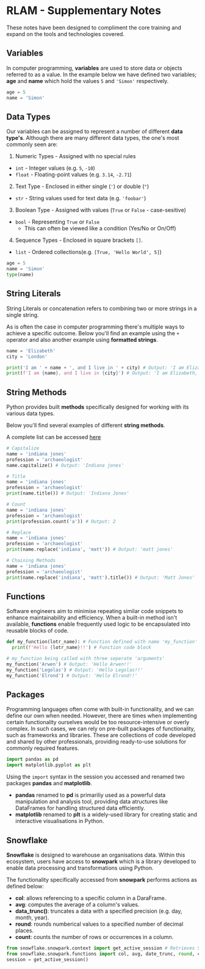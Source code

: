 # RLAM - Supplementary Notes

These notes have been designed to compliment the core training and expand on the tools and technologies covered.

## Variables

In computer programming, **variables** are used to store data or objects referred to as a value. In the example below we have defined two variables; **age** and **name** which hold the values `5` and `'Simon'` respectively. 

```py
age = 5
name = 'Simon'
```

## Data Types

Our variables can be assigned to represent a number of different **data type's**. Although there are many different data types, the one's most commonly seen are:

1. Numeric Types - Assigned with no special rules
  - `int` - Integer values (e.g. `5`, `-10`)
  - `float` - Floating-point values (e.g. `3.14`, `-2.71`)

2. Text Type - Enclosed in either single (`'`) or double (`"`)
  - `str` - String values used for text data (e.g. `'foobar'`)

3. Boolean Type - Assigned with values (`True` or `False` - case-sesitive)
  - `bool` - Representing `True` or `False`
    - This can often be viewed like a condition (Yes/No or On/Off)

4. Sequence Types - Enclosed in square brackets `[]`.
  - `list` - Ordered collections(e.g. `[True, 'Hello World', 5]`)


```py
age = 5
name = 'Simon'
type(name)
```

## String Literals

String Literals or concatenation refers to combining two or more strings in a single string. 

As is often the case in computer programming there's multiple ways to achieve a specific outcome. Below you'll find an example using the `+` operator and also another example using **formatted strings**.

```py
name = 'Elizabeth'
city = 'London'

print('I am ' + name + ', and I live in ' + city) # Output: 'I am Elizabeth, and I live in London'
print(f'I am {name}, and I live in {city}') # Output: 'I am Elizabeth, and I live in London'
```

## String Methods

Python provides built **methods** specifically designed for working with its various data types. 

Below you'll find several examples of different **string methods**. 

A complete list can be accessed [here](https://docs.python.org/3/library/stdtypes.html#string-methods)

```py
# Capitalize
name = 'indiana jones'
profession = 'archaeologist'
name.capitalize() # Output: 'Indiana jones'

# Title 
name = 'indiana jones'
profession = 'archaeologist'
print(name.title()) # Output: 'Indiana Jones'

# Count
name = 'indiana jones'
profession = 'archaeologist'
print(profession.count('a')) # Output: 2

# Replace
name = 'indiana jones'
profession = 'archaeologist'
print(name.replace('indiana', 'matt')) # Output: 'matt jones'

# Chaining Methods
name = 'indiana jones'
profession = 'archaeologist'
print(name.replace('indiana', 'matt').title()) # Output: 'Matt Jones'
```

## Functions

Software engineers aim to minimise repeating similar code snippets to enhance maintainability and efficiency. When a built-in method isn't available, **functions** enable frequently used logic to be encapsulated into reusable blocks of code.

```py
def my_function(lotr_name): # Function defined with name 'my_function'
  print(f'Hello {lotr_name}!!') # Function code block

# my_function being called with three seperate 'arguments' 
my_function('Arwen') # Output: 'Hello Arwen!!'
my_function('Legolas') # Output: 'Hello Legolas!!'
my_function('Elrond') # Output: 'Hello Elrond!!'
```

## Packages 

Programming languages often come with built-in functionality, and we can define our own when needed. However, there are times when implementing certain functionality ourselves would be too resource-intensive or overly complex. In such cases, we can rely on pre-built packages of functionality, such as frameworks and libraries. These are collections of code developed and shared by other professionals, providing ready-to-use solutions for commonly required features.

```py
import pandas as pd
import matplotlib.pyplot as plt
```

Using the `import` syntax in the session you accessed and renamed two packages **pandas** and **matplotlib**.

- **pandas** renamed to **pd** is primariliy used as a powerful data manipulation and analysis tool, providing data atructures like DataFrames for handling structured data efficiently.
- **matplotlib** renamed to **plt** is a widely-used library for creating static and interactive visualisations in Python. 

## Snowflake 

**Snowflake** is designed to warehouse an organisations data. Within this ecosystem, users have access to **snowpark** which is a library developed to enable data processing and transformations using Python. 

The functionality specifically accessed from **snowpark** performs actions as defined below:
- **col**: allows referencing to a specific column in a DaraFrame.
- **avg**: computes the average of a column's values.
- **data_trunc()**: truncates a data with a specified precision (e.g. day, month, year).
- **round**: rounds numberical values to a specified number of decimal places.
- **count**: counts the number of rows or occurrences in a column.


```py
from snowflake.snowpark.context import get_active_session # Retrieves Snowflake session allowing users to connect to their database.
from snowflake.snowpark.functions import col, avg, date_trunc, round, count
session = get_active_session()
```